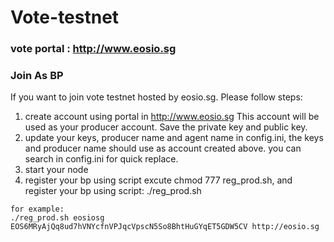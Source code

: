 # Vote-testnet
### vote portal : http://www.eosio.sg

### Join As BP
If you want to join vote testnet hosted by eosio.sg. Please follow steps:
1. create account using portal in http://www.eosio.sg  This account will be used as your producer account. Save the private key and public key.
2. update your keys, producer name and agent name in config.ini, the keys and producer name should use as account created above. you can search <changehere> in config.ini for quick replace.
3. start your node
4. register your bp using script
excute chmod 777 reg_prod.sh, and register your bp using script: ./reg_prod.sh <my-name> <public-key> <my-url>


```
for example:   
./reg_prod.sh eosiosg EOS6MRyAjQq8ud7hVNYcfnVPJqcVpscN5So8BhtHuGYqET5GDW5CV http://eosio.sg
```
